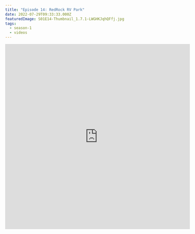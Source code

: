 ```yaml
---
title: "Episode 14: RedRock RV Park"
date: 2022-07-29T09:33:33.000Z
featuredImage: S01E14-Thumbnail_1.7.1-LWGHKJqhQFfj.jpg
tags:
  - season-1
  - videos
---
```

<iframe  allowfullscreen="true" title="RedRock RV Park | Full Time RV Travels | Episode 14" width="600" height="600" src="https://www.youtube.com/embed/_LRFjWau2-U?feature=oembed&amp;color=red&amp;rel=1&amp;controls=1&amp;fs=1&amp;iv_load_policy=0&amp;autoplay=0&amp;modestbranding=0&amp;cc_load_policy=0&amp;playsinline=1" frameborder="0" allow="accelerometer; encrypted-media;accelerometer;autoplay;clipboard-write;gyroscope;picture-in-picture clipboard-write; encrypted-media; gyroscope; picture-in-picture; web-share" referrerpolicy="strict-origin-when-cross-origin"></iframe>
